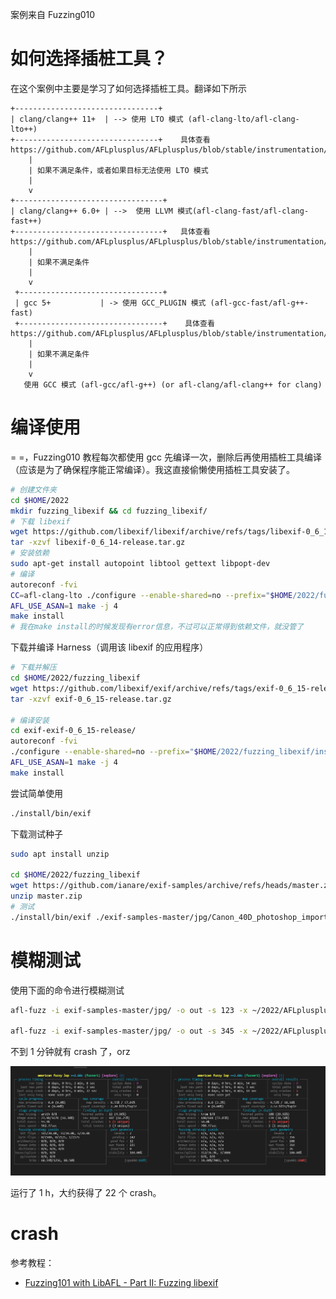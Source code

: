 
案例来自 Fuzzing010

# 如何选择插桩工具？

在这个案例中主要是学习了如何选择插桩工具。翻译如下所示

```
+--------------------------------+
| clang/clang++ 11+  | --> 使用 LTO 模式 (afl-clang-lto/afl-clang-lto++)
+--------------------------------+    具体查看 https://github.com/AFLplusplus/AFLplusplus/blob/stable/instrumentation/README.lto.md
    |
    | 如果不满足条件，或者如果目标无法使用 LTO 模式
    |
    v
+---------------------------------+
| clang/clang++ 6.0+ | -->  使用 LLVM 模式(afl-clang-fast/afl-clang-fast++)
+---------------------------------+   具体查看 https://github.com/AFLplusplus/AFLplusplus/blob/stable/instrumentation/README.llvm.md
    |
    | 如果不满足条件
    |
    v
 +--------------------------------+
 | gcc 5+           | -> 使用 GCC_PLUGIN 模式 (afl-gcc-fast/afl-g++-fast)
 +--------------------------------+    具体查看 https://github.com/AFLplusplus/AFLplusplus/blob/stable/instrumentation/README.gcc_plugin.md
    |
    | 如果不满足条件
    |
    v
   使用 GCC 模式 (afl-gcc/afl-g++) (or afl-clang/afl-clang++ for clang)
```


# 编译使用

= =，Fuzzing010 教程每次都使用 gcc 先编译一次，删除后再使用插桩工具编译（应该是为了确保程序能正常编译）。我这直接偷懒使用插桩工具安装了。

```bash
# 创建文件夹
cd $HOME/2022
mkdir fuzzing_libexif && cd fuzzing_libexif/
# 下载 libexif
wget https://github.com/libexif/libexif/archive/refs/tags/libexif-0_6_14-release.tar.gz
tar -xzvf libexif-0_6_14-release.tar.gz
# 安装依赖
sudo apt-get install autopoint libtool gettext libpopt-dev
# 编译
autoreconf -fvi
CC=afl-clang-lto ./configure --enable-shared=no --prefix="$HOME/2022/fuzzing_libexif/install/"
AFL_USE_ASAN=1 make -j 4
make install
# 我在make install的时候发现有error信息，不过可以正常得到依赖文件，就没管了
```

下载并编译 Harness（调用该 libexif 的应用程序）
```bash
# 下载并解压
cd $HOME/2022/fuzzing_libexif
wget https://github.com/libexif/exif/archive/refs/tags/exif-0_6_15-release.tar.gz
tar -xzvf exif-0_6_15-release.tar.gz

# 编译安装
cd exif-exif-0_6_15-release/
autoreconf -fvi
./configure --enable-shared=no --prefix="$HOME/2022/fuzzing_libexif/install/" PKG_CONFIG_PATH="$HOME/2022/fuzzing_libexif/install/lib/pkgconfig"
AFL_USE_ASAN=1 make -j 4
make install
```

尝试简单使用
```bash
./install/bin/exif
```

下载测试种子
```bash
sudo apt install unzip

cd $HOME/2022/fuzzing_libexif
wget https://github.com/ianare/exif-samples/archive/refs/heads/master.zip
unzip master.zip
# 测试
./install/bin/exif ./exif-samples-master/jpg/Canon_40D_photoshop_import.jpg
```

# 模糊测试

使用下面的命令进行模糊测试
```bash
afl-fuzz -i exif-samples-master/jpg/ -o out -s 123 -x ~/2022/AFLplusplus/dictionaries/exif.dict -D -M fuzzer1 -- ./install/bin/exif @@

afl-fuzz -i exif-samples-master/jpg/ -o out -s 345 -x ~/2022/AFLplusplus/dictionaries/exif.dict -D -S fuzzer2 -- ./install/bin/exif @@
```

不到 1 分钟就有 crash 了，orz

![](./images/22.png)

运行了 1 h，大约获得了 22 个 crash。

# crash


参考教程：
- [Fuzzing101 with LibAFL - Part II: Fuzzing libexif](https://epi052.gitlab.io/notes-to-self/blog/2021-11-07-fuzzing-101-with-libafl-part-2/#triage)